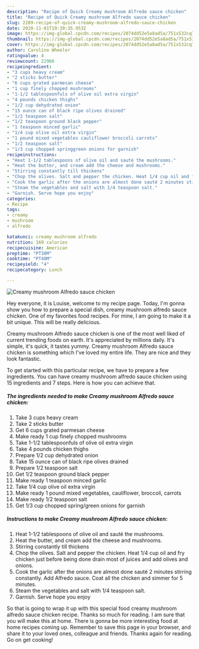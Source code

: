 ```yaml
---
description: "Recipe of Quick Creamy mushroom Alfredo sauce chicken"
title: "Recipe of Quick Creamy mushroom Alfredo sauce chicken"
slug: 2209-recipe-of-quick-creamy-mushroom-alfredo-sauce-chicken
date: 2020-11-01T19:39:35.953Z
image: https://img-global.cpcdn.com/recipes/2074dd52e5a8ad5a/751x532cq70/creamy-mushroom-alfredo-sauce-chicken-recipe-main-photo.jpg
thumbnail: https://img-global.cpcdn.com/recipes/2074dd52e5a8ad5a/751x532cq70/creamy-mushroom-alfredo-sauce-chicken-recipe-main-photo.jpg
cover: https://img-global.cpcdn.com/recipes/2074dd52e5a8ad5a/751x532cq70/creamy-mushroom-alfredo-sauce-chicken-recipe-main-photo.jpg
author: Caroline Wheeler
ratingvalue: 4
reviewcount: 22966
recipeingredient:
- "3 cups heavy cream"
- "2 sticks butter"
- "6 cups grated parmesan cheese"
- "1 cup finely chopped mushrooms"
- "1-1/2 tablespoonfuls of olive oil extra virgin"
- "4 pounds chicken thighs"
- "1/2 cup dehydrated onion"
- "15 ounce can of black ripe olives drained"
- "1/2 teaspoon salt"
- "1/2 teaspoon ground black pepper"
- "1 teaspoon minced garlic"
- "1/4 cup olive oil extra virgin"
- "1 pound mixed vegetables cauliflower broccoli carrots"
- "1/2 teaspoon salt"
- "1/3 cup chopped springgreen onions for garnish"
recipeinstructions:
- "Heat 1-1/2 tablespoons of olive oil and sauté the mushrooms."
- "Heat the butter, and cream add the cheese and mushrooms."
- "Stirring constantly till thickens"
- "Chop the olives. Salt and pepper the chicken. Heat 1/4 cup oil and fry chicken just before being done drain most of juices and add olives and onions."
- "Cook the garlic after the onions are almost done sauté 2 minutes stirring constantly.  Add Alfredo sauce. Coat all the chicken and simmer for 5 minutes."
- "Steam the vegetables and salt with 1/4 teaspoon salt."
- "Garnish. Serve hope you enjoy"
categories:
- Recipe
tags:
- creamy
- mushroom
- alfredo

katakunci: creamy mushroom alfredo 
nutrition: 169 calories
recipecuisine: American
preptime: "PT30M"
cooktime: "PT40M"
recipeyield: "4"
recipecategory: Lunch

---
```



![Creamy mushroom Alfredo sauce chicken](https://img-global.cpcdn.com/recipes/2074dd52e5a8ad5a/751x532cq70/creamy-mushroom-alfredo-sauce-chicken-recipe-main-photo.jpg)

Hey everyone, it is Louise, welcome to my recipe page. Today, I'm gonna show you how to prepare a special dish, creamy mushroom alfredo sauce chicken. One of my favorites food recipes. For mine, I am going to make it a bit unique. This will be really delicious.



Creamy mushroom Alfredo sauce chicken is one of the most well liked of current trending foods on earth. It's appreciated by millions daily. It's simple, it's quick, it tastes yummy. Creamy mushroom Alfredo sauce chicken is something which I've loved my entire life. They are nice and they look fantastic.


To get started with this particular recipe, we have to prepare a few ingredients. You can have creamy mushroom alfredo sauce chicken using 15 ingredients and 7 steps. Here is how you can achieve that.

<!--inarticleads1-->

##### The ingredients needed to make Creamy mushroom Alfredo sauce chicken:

1. Take 3 cups heavy cream
1. Take 2 sticks butter
1. Get 6 cups grated parmesan cheese
1. Make ready 1 cup finely chopped mushrooms
1. Take 1-1/2 tablespoonfuls of olive oil extra virgin
1. Take 4 pounds chicken thighs
1. Prepare 1/2 cup dehydrated onion
1. Take 15 ounce can of black ripe olives drained
1. Prepare 1/2 teaspoon salt
1. Get 1/2 teaspoon ground black pepper
1. Make ready 1 teaspoon minced garlic
1. Take 1/4 cup olive oil extra virgin
1. Make ready 1 pound mixed vegetables, cauliflower, broccoli, carrots
1. Make ready 1/2 teaspoon salt
1. Get 1/3 cup chopped spring/green onions for garnish




<!--inarticleads2-->

##### Instructions to make Creamy mushroom Alfredo sauce chicken:

1. Heat 1-1/2 tablespoons of olive oil and sauté the mushrooms.
1. Heat the butter, and cream add the cheese and mushrooms.
1. Stirring constantly till thickens
1. Chop the olives. Salt and pepper the chicken. Heat 1/4 cup oil and fry chicken just before being done drain most of juices and add olives and onions.
1. Cook the garlic after the onions are almost done sauté 2 minutes stirring constantly.  Add Alfredo sauce. Coat all the chicken and simmer for 5 minutes.
1. Steam the vegetables and salt with 1/4 teaspoon salt.
1. Garnish. Serve hope you enjoy




So that is going to wrap it up with this special food creamy mushroom alfredo sauce chicken recipe. Thanks so much for reading. I am sure that you will make this at home. There is gonna be more interesting food at home recipes coming up. Remember to save this page in your browser, and share it to your loved ones, colleague and friends. Thanks again for reading. Go on get cooking!

